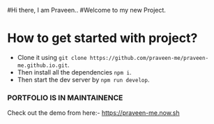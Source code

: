#Hi there, I am Praveen..
#Welcome to my new Project.  
# How to get started with project?
* Clone it using `git clone https://github.com/praveen-me/praveen-me.github.io.git`.
* Then install all the dependencies `npm i`.
* Then start the dev server by `npm run develop`. 

### PORTFOLIO IS IN MAINTAINENCE
Check out the demo from here:- https://praveen-me.now.sh
